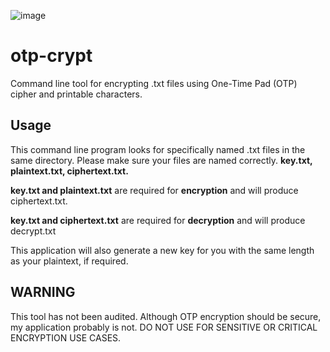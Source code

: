 ![image](https://github.com/patrickramp/otp-crypt/assets/142554235/22a53d98-23b9-4013-be0e-26ced6cc1881)

# otp-crypt
Command line tool for encrypting .txt files using One-Time Pad (OTP) cipher and printable characters. 

## Usage
This command line program looks for specifically named .txt files in the 
same directory. Please make sure your files are named correctly. 
**key.txt, plaintext.txt, ciphertext.txt.**

**key.txt and plaintext.txt** are required for **encryption** and will produce ciphertext.txt.

**key.txt and ciphertext.txt** are required for **decryption** and will produce decrypt.txt

This application will also generate a new key for you with the same length as your plaintext, if required.


## WARNING 
This tool has not been audited. Although OTP encryption should be secure, my application probably is not. 
DO NOT USE FOR SENSITIVE OR CRITICAL ENCRYPTION USE CASES. 
